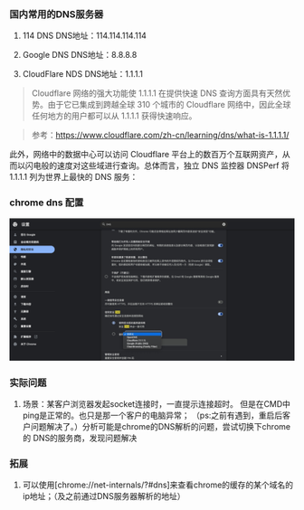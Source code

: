 ### 国内常用的DNS服务器

1. 114  DNS
DNS地址：114.114.114.114

2. Google DNS
DNS地址：8.8.8.8

3. CloudFlare NDS
DNS地址：1.1.1.1

> Cloudflare 网络的强大功能使 1.1.1.1 在提供快速 DNS 查询方面具有天然优势。由于它已集成到跨越全球 310 个城市的 Cloudflare 网络中，因此全球任何地方的用户都可以从 1.1.1.1 获得快速响应。

> 参考：<https://www.cloudflare.com/zh-cn/learning/dns/what-is-1.1.1.1/>

此外，网络中的数据中心可以访问 Cloudflare 平台上的数百万个互联网资产，从而以闪电般的速度对这些域进行查询。总体而言，独立 DNS 监控器 DNSPerf 将 1.1.1.1 列为世界上最快的 DNS 服务：

### chrome dns 配置

![](../static/chrome-dns.jpeg)

### 实际问题

1. 场景：某客户浏览器发起socket连接时，一直提示连接超时。
但是在CMD中ping是正常的。也只是那一个客户的电脑异常；
（ps:之前有遇到，重启后客户问题解决了。）分析可能是chrome的DNS解析的问题，尝试切换下chrome的 DNS的服务商，发现问题解决

### 拓展

1. 可以使用[chrome://net-internals/?#dns]来查看chrome的缓存的某个域名的ip地址；（及之前通过DNS服务器解析的地址）
